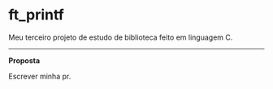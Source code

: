 # ft_printf
Meu terceiro projeto de estudo de biblioteca feito em linguagem C.

****

**Proposta**

Escrever minha pr.
